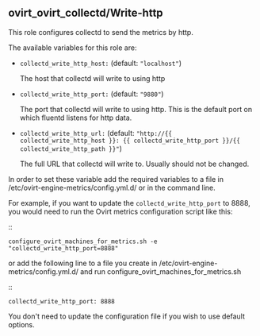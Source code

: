 ## ovirt_ovirt_collectd/Write-http

This role configures collectd to send the metrics by http.

The available variables for this role are:

- `collectd_write_http_host:`  (default: `"localhost"`)

  The host that collectd will write to using http

- `collectd_write_http_port:` (default: `"9880"`)

  The port that collectd will write to using http. This is the default
  port on which fluentd listens for http data.

- `collectd_write_http_url:`
  (default: `"http://{{ collectd_write_http_host }}:
  {{ collectd_write_http_port }}/{{ collectd_write_http_path }}"`)

  The full URL that collectd will write to. Usually should not be changed.


In order to set these variable add the required variables to a file in
/etc/ovirt-engine-metrics/config.yml.d/ or in the command line.

For example, if you want to update the `collectd_write_http_port` to 8888,
you would need to run the Ovirt metrics configuration script like this:

::


    configure_ovirt_machines_for_metrics.sh -e "collectd_write_http_port=8888"


or add the following line to a file you create in /etc/ovirt-engine-metrics/config.yml.d/
and run configure_ovirt_machines_for_metrics.sh

::

    collectd_write_http_port: 8888

You don't need to update the configuration file if you wish to use default options.
